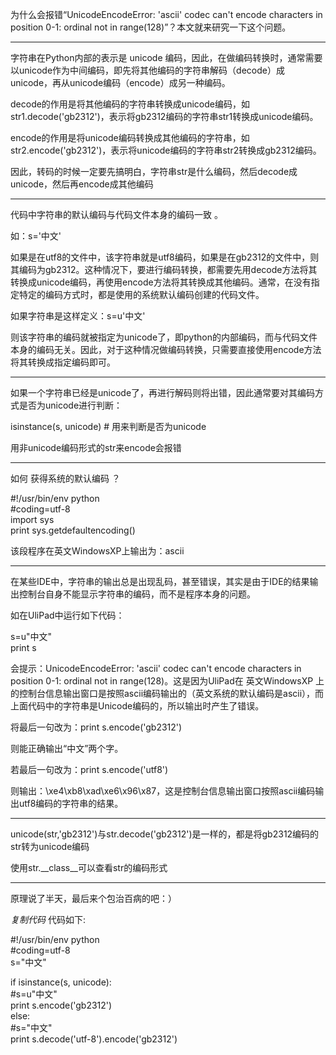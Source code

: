 为什么会报错“UnicodeEncodeError: 'ascii' codec can't encode characters in position
0-1: ordinal not in range(128)”？本文就来研究一下这个问题。

* * *

字符串在Python内部的表示是  unicode
编码，因此，在做编码转换时，通常需要以unicode作为中间编码，即先将其他编码的字符串解码（decode）成unicode，再从unicode编码（encode）成另一种编码。

decode的作用是将其他编码的字符串转换成unicode编码，如str1.decode('gb2312')，表示将gb2312编码的字符串str1转换成unicode编码。

encode的作用是将unicode编码转换成其他编码的字符串，如str2.encode('gb2312')，表示将unicode编码的字符串str2转换成gb2312编码。

因此，转码的时候一定要先搞明白，字符串str是什么编码，然后decode成unicode，然后再encode成其他编码

* * *

代码中字符串的默认编码与代码文件本身的编码一致  。

如：s='中文'

如果是在utf8的文件中，该字符串就是utf8编码，如果是在gb2312的文件中，则其编码为gb2312。这种情况下，要进行编码转换，都需要先用decode方法将其转换成unicode编码，再使用encode方法将其转换成其他编码。通常，在没有指定特定的编码方式时，都是使用的系统默认编码创建的代码文件。

如果字符串是这样定义：s=u'中文'

则该字符串的编码就被指定为unicode了，即python的内部编码，而与代码文件本身的编码无关。因此，对于这种情况做编码转换，只需要直接使用encode方法将其转换成指定编码即可。

* * *

如果一个字符串已经是unicode了，再进行解码则将出错，因此通常要对其编码方式是否为unicode进行判断：

isinstance(s, unicode) #  用来判断是否为unicode

用非unicode编码形式的str来encode会报错

* * *

如何  获得系统的默认编码  ？

#!/usr/bin/env python  
#coding=utf-8  
import sys  
print sys.getdefaultencoding()

该段程序在英文WindowsXP上输出为：ascii

* * *

在某些IDE中，字符串的输出总是出现乱码，甚至错误，其实是由于IDE的结果输出控制台自身不能显示字符串的编码，而不是程序本身的问题。

如在UliPad中运行如下代码：

s=u"中文"  
print s

会提示：UnicodeEncodeError: 'ascii' codec can't encode characters in position 0-1:
ordinal not in range(128)。这是因为UliPad在  英文WindowsXP
上的控制台信息输出窗口是按照ascii编码输出的（英文系统的默认编码是ascii），而上面代码中的字符串是Unicode编码的，所以输出时产生了错误。

将最后一句改为：print s.encode('gb2312')

则能正确输出“中文”两个字。

若最后一句改为：print s.encode('utf8')

则输出：\xe4\xb8\xad\xe6\x96\x87，这是控制台信息输出窗口按照ascii编码输出utf8编码的字符串的结果。

* * *

unicode(str,'gb2312')与str.decode('gb2312')是一样的，都是将gb2312编码的str转为unicode编码

使用str.__class__可以查看str的编码形式

* * *

原理说了半天，最后来个包治百病的吧：）  

_复制代码_ 代码如下:

  
#!/usr/bin/env python  
#coding=utf-8  
s="中文"  
  
if isinstance(s, unicode):  
#s=u"中文"  
print s.encode('gb2312')  
else:  
#s="中文"  
print s.decode('utf-8').encode('gb2312')  

